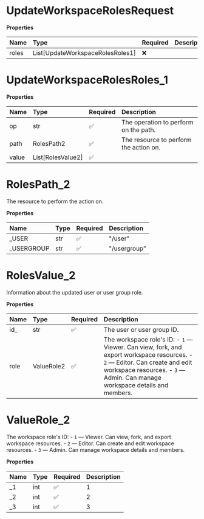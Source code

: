 # UpdateWorkspaceRolesRequest

**Properties**

| Name  | Type                             | Required | Description |
| :---- | :------------------------------- | :------- | :---------- |
| roles | List[UpdateWorkspaceRolesRoles1] | ❌       |             |

# UpdateWorkspaceRolesRoles_1

**Properties**

| Name  | Type              | Required | Description                            |
| :---- | :---------------- | :------- | :------------------------------------- |
| op    | str               | ✅       | The operation to perform on the path.  |
| path  | RolesPath2        | ✅       | The resource to perform the action on. |
| value | List[RolesValue2] | ✅       |                                        |

# RolesPath_2

The resource to perform the action on.

**Properties**

| Name        | Type | Required | Description  |
| :---------- | :--- | :------- | :----------- |
| \_USER      | str  | ✅       | "/user"      |
| \_USERGROUP | str  | ✅       | "/usergroup" |

# RolesValue_2

Information about the updated user or user group role.

**Properties**

| Name | Type       | Required | Description                                                                                                                                                                                                |
| :--- | :--------- | :------- | :--------------------------------------------------------------------------------------------------------------------------------------------------------------------------------------------------------- |
| id\_ | str        | ✅       | The user or user group ID.                                                                                                                                                                                 |
| role | ValueRole2 | ✅       | The workspace role's ID: - `1` — Viewer. Can view, fork, and export workspace resources. - `2` — Editor. Can create and edit workspace resources. - `3` — Admin. Can manage workspace details and members. |

# ValueRole_2

The workspace role's ID: - `1` — Viewer. Can view, fork, and export workspace resources. - `2` — Editor. Can create and edit workspace resources. - `3` — Admin. Can manage workspace details and members.

**Properties**

| Name | Type | Required | Description |
| :--- | :--- | :------- | :---------- |
| \_1  | int  | ✅       | 1           |
| \_2  | int  | ✅       | 2           |
| \_3  | int  | ✅       | 3           |

<!-- This file was generated by liblab | https://liblab.com/ -->
